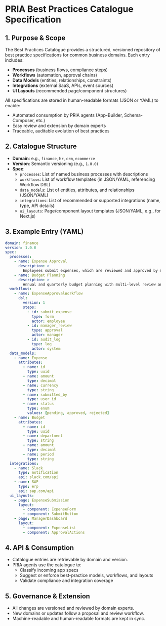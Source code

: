 # PRIA Best Practices Catalogue Specification

## 1. Purpose & Scope

The Best Practices Catalogue provides a structured, versioned repository of best practice specifications for common business domains. Each entry includes:
- **Processes** (business flows, compliance steps)
- **Workflows** (automation, approval chains)
- **Data Models** (entities, relationships, constraints)
- **Integrations** (external SaaS, APIs, event sources)
- **UI Layouts** (recommended page/component structures)

All specifications are stored in human-readable formats (JSON or YAML) to enable:
- Automated consumption by PRIA agents (App-Builder, Schema-Composer, etc.)
- Easy review and extension by domain experts
- Traceable, auditable evolution of best practices

## 2. Catalogue Structure

- **Domain**: e.g., `finance`, `hr`, `crm`, `ecommerce`
- **Version**: Semantic versioning (e.g., `1.0.0`)
- **Spec**:
  - `processes`: List of named business processes with descriptions
  - `workflows`: List of workflow templates (in JSON/YAML, referencing Workflow DSL)
  - `data_models`: List of entities, attributes, and relationships (JSON/YAML)
  - `integrations`: List of recommended or supported integrations (name, type, API details)
  - `ui_layouts`: Page/component layout templates (JSON/YAML, e.g., for Next.js)

## 3. Example Entry (YAML)

```yaml
domain: finance
version: 1.0.0
spec:
  processes:
    - name: Expense Approval
      description: >
        Employees submit expenses, which are reviewed and approved by managers. Includes policy checks and audit trail.
    - name: Budget Planning
      description: >
        Annual and quarterly budget planning with multi-level review and sign-off.
  workflows:
    - name: ExpenseApprovalWorkflow
      dsl:
        version: 1
        steps:
          - id: submit_expense
            type: form
            actor: employee
          - id: manager_review
            type: approval
            actor: manager
          - id: audit_log
            type: log
            actor: system
  data_models:
    - name: Expense
      attributes:
        - name: id
          type: uuid
        - name: amount
          type: decimal
        - name: currency
          type: string
        - name: submitted_by
          type: user_id
        - name: status
          type: enum
          values: [pending, approved, rejected]
    - name: Budget
      attributes:
        - name: id
          type: uuid
        - name: department
          type: string
        - name: amount
          type: decimal
        - name: period
          type: string
  integrations:
    - name: Slack
      type: notification
      api: slack.com/api
    - name: SAP
      type: erp
      api: sap.com/api
  ui_layouts:
    - page: ExpenseSubmission
      layout:
        - component: ExpenseForm
        - component: SubmitButton
    - page: ManagerDashboard
      layout:
        - component: ExpenseList
        - component: ApprovalActions
```

## 4. API & Consumption

- Catalogue entries are retrievable by domain and version.
- PRIA agents use the catalogue to:
  - Classify incoming app specs
  - Suggest or enforce best-practice models, workflows, and layouts
  - Validate compliance and integration coverage

## 5. Governance & Extension

- All changes are versioned and reviewed by domain experts.
- New domains or updates follow a proposal and review workflow.
- Machine-readable and human-readable formats are kept in sync.